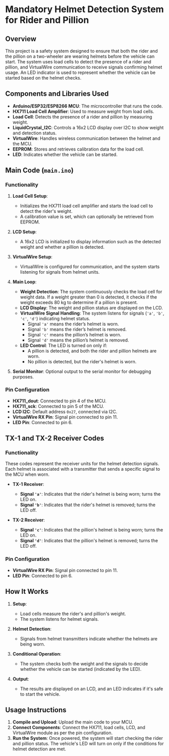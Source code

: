# Mandatory Helmet Detection System for Rider and Pillion

## Overview

This project is a safety system designed to ensure that both the rider and the pillion on a two-wheeler are wearing helmets before the vehicle can start. The system uses load cells to detect the presence of a rider and pillion, and VirtualWire communication to receive signals confirming helmet usage. An LED indicator is used to represent whether the vehicle can be started based on the helmet checks.

## Components and Libraries Used

- **Arduino/ESP32/ESP8266 MCU**: The microcontroller that runs the code.
- **HX711 Load Cell Amplifier**: Used to measure weight from load cells.
- **Load Cell**: Detects the presence of a rider and pillion by measuring weight.
- **LiquidCrystal_I2C**: Controls a 16x2 LCD display over I2C to show weight and detection status.
- **VirtualWire**: Handles wireless communication between the helmet and the MCU.
- **EEPROM**: Stores and retrieves calibration data for the load cell.
- **LED**: Indicates whether the vehicle can be started.

## Main Code (`main.ino`)

### Functionality

1. **Load Cell Setup**:
   - Initializes the HX711 load cell amplifier and starts the load cell to detect the rider's weight.
   - A calibration value is set, which can optionally be retrieved from EEPROM.

2. **LCD Setup**:
   - A 16x2 LCD is initialized to display information such as the detected weight and whether a pillion is detected.

3. **VirtualWire Setup**:
   - VirtualWire is configured for communication, and the system starts listening for signals from helmet units.

4. **Main Loop**:
   - **Weight Detection**: The system continuously checks the load cell for weight data. If a weight greater than 0 is detected, it checks if the weight exceeds 80 kg to determine if a pillion is present.
   - **LCD Display**: The weight and pillion status are displayed on the LCD.
   - **VirtualWire Signal Handling**: The system listens for signals (`'a'`, `'b'`, `'c'`, `'d'`) indicating helmet status.
     - Signal `'a'` means the rider’s helmet is worn.
     - Signal `'b'` means the rider’s helmet is removed.
     - Signal `'c'` means the pillion’s helmet is worn.
     - Signal `'d'` means the pillion’s helmet is removed.
   - **LED Control**: The LED is turned on only if:
     - A pillion is detected, and both the rider and pillion helmets are worn.
     - No pillion is detected, but the rider's helmet is worn.

5. **Serial Monitor**: Optional output to the serial monitor for debugging purposes.

### Pin Configuration

- **HX711_dout**: Connected to pin 4 of the MCU.
- **HX711_sck**: Connected to pin 5 of the MCU.
- **LCD I2C**: Default address `0x27`, connected via I2C.
- **VirtualWire RX Pin**: Signal pin connected to pin 11.
- **LED Pin**: Connected to pin 6.

## TX-1 and TX-2 Receiver Codes

### Functionality

These codes represent the receiver units for the helmet detection signals. Each helmet is associated with a transmitter that sends a specific signal to the MCU when worn.

- **TX-1 Receiver**:
  - **Signal `'a'`**: Indicates that the rider's helmet is being worn; turns the LED on.
  - **Signal `'b'`**: Indicates that the rider's helmet is removed; turns the LED off.

- **TX-2 Receiver**:
  - **Signal `'c'`**: Indicates that the pillion's helmet is being worn; turns the LED on.
  - **Signal `'d'`**: Indicates that the pillion's helmet is removed; turns the LED off.

### Pin Configuration

- **VirtualWire RX Pin**: Signal pin connected to pin 11.
- **LED Pin**: Connected to pin 6.

## How It Works

1. **Setup**:
   - Load cells measure the rider's and pillion's weight.
   - The system listens for helmet signals.
   
2. **Helmet Detection**:
   - Signals from helmet transmitters indicate whether the helmets are being worn.

3. **Conditional Operation**:
   - The system checks both the weight and the signals to decide whether the vehicle can be started (indicated by the LED).

4. **Output**:
   - The results are displayed on an LCD, and an LED indicates if it's safe to start the vehicle.

## Usage Instructions

1. **Compile and Upload**: Upload the main code to your MCU.
2. **Connect Components**: Connect the HX711, load cells, LCD, and VirtualWire module as per the pin configuration.
3. **Run the System**: Once powered, the system will start checking the rider and pillion status. The vehicle's LED will turn on only if the conditions for helmet detection are met.